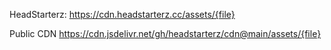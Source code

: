 HeadStarterz: https://cdn.headstarterz.cc/assets/{file}

Public CDN https://cdn.jsdelivr.net/gh/headstarterz/cdn@main/assets/{file}

<script src="https://cdn.headstarterz.cc/assets/{file}" async></script>
